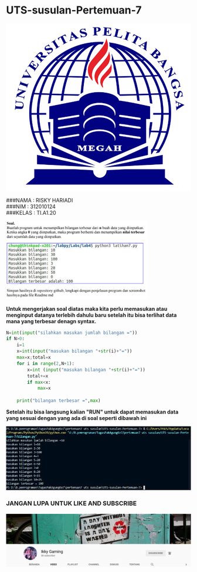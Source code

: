 # UTS-susulan-Pertemuan-7

![logo](foto/logo.png)

###NAMA  : RISKY HARIADI <br>
###NIM   : 312010124 <br>
###KELAS : TI.A1.20 <br>

![tugas7](foto/tugas7.png)

**Untuk mengerjakan soal diatas maka kita perlu memasukan atau menginput datanya terlebih dahulu baru setelah itu bisa terlihat data mana yang terbesar denagn syntax.** <br>

```python
N=int(input("silahkan masukan jumlah bilangan ="))
if N>0:
    i=1
    x=int(input("masukan bilangan "+str(i)+"="))
    max=x;total=x
    for i in range(2,N+1):
        x=int (input("masukan bilangan "+str(i)+"="))
        total+=x
        if max<x:
            max=x

    print("bilangan terbesar =",max)
```

**Setelah itu bisa langsung kalian "RUN" untuk dapat memasukan data yang sesuai dengan yang ada di soal seperti dibawah ini** <br>

![hasil7](foto/hasil7.png)

### JANGAN LUPA UNTUK LIKE AND SUBSCRIBE
![youtube](foto/youtube.png)
